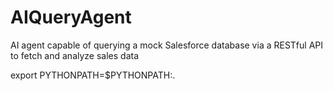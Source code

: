 # AIQueryAgent
AI agent capable of querying a mock Salesforce database via a RESTful API to fetch and analyze sales data


export PYTHONPATH=$PYTHONPATH:.


